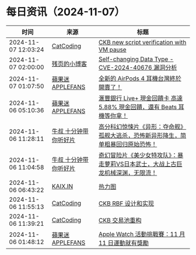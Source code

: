 ﻿# 每日资讯（2024-11-07）

|时间|来源|标题|
|---|---|---|
|2024-11-07 12:03:24|[CatCoding](https://catcoding.me/atom.xml)|[CKB new script verification with VM pause](http://catcoding.me/p/ckb-new-verify/)|
|2024-11-07 02:00:00|[残页的小博客](https://blog.canyie.top/atom.xml)|[Self-changing Data Type - CVE-2024-40676 漏洞分析](https://blog.canyie.top/2024/11/07/self-changing-data-type/)|
|2024-11-07 01:07:50|[蘋果迷 APPLEFANS](https://applefans.today/feed/)|[全新的 AirPods 4 耳機台灣終於開賣了！](https://applefans.today/2024-11-airpods-4-tw-launch/)|
|2024-11-06 05:10:36|[蘋果迷 APPLEFANS](https://applefans.today/feed/)|[滙豐銀行 Live+ 現金回饋卡 高達 5.88% 現金回饋，還有 Beats 耳機等你拿！](https://applefans.today/2024-11-hsbc-live-cash-card-money101-campaign/)|
|2024-11-06 11:28:11|[牛叔 十分钟带你听好片](https://getpodcast.xyz/data/ximalaya/11534451.xml)|[高分科幻惊悚片《异形：夺命舰》孤舰大逃杀，恐怖新异形降生，简单粗暴回归原始恐怖！](https://www.ximalaya.com/sound/772171728)|
|2024-11-06 11:04:58|[牛叔 十分钟带你听好片](https://getpodcast.xyz/data/ximalaya/11534451.xml)|[奇幻冒险片《美少女特攻队》：暴走萝莉VS日本武士，大战上古巨龙机械深渊，无限流！](https://www.ximalaya.com/sound/772167026)|
|2024-11-06 06:43:22|[KAIX.IN](https://kaix.in/feed/)|[热力图](https://kaix.in/2024/1106-heatmap/)|
|2024-11-06 11:55:13|[CatCoding](https://catcoding.me/atom.xml)|[CKB RBF 设计和实现](http://catcoding.me/p/ckb-rbf/)|
|2024-11-06 11:39:21|[CatCoding](https://catcoding.me/atom.xml)|[CKB 交易池重构](http://catcoding.me/p/ckb-txpool-refactor/)|
|2024-11-06 01:48:12|[蘋果迷 APPLEFANS](https://applefans.today/feed/)|[Apple Watch 活動挑戰賽：11 月 11 日運動就有獎勵](https://applefans.today/2024-11-apple-watch-veterans-day-activity-challenge/)|
